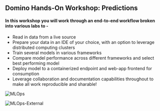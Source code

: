 ## Domino Hands-On Workshop: Predictions

#### In this workshop you will work through an end-to-end workflow broken into various labs to -

* Read in data from a live source
* Prepare your data in an IDE of your choice, with an option to leverage distributed computing clusters
* Train several models in various frameworks
* Compare model performance across different frameworks and select best performing model
* Deploy model to a containerized endpoint and web-app frontend for consumption
* Leverage collaboration and documentation capabilities throughout to make all work reproducible and sharable!

![MLOps](https://github.com/dominopetter/MLOps-Best-Practices/blob/0b5b2dc73cf57f75f8972bcffa221824841aeb2c/mlops.jpg)

![MLOps-External](https://ml-ops.org/img/mlops-loop-en.jpg)

